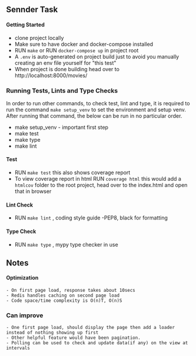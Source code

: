 ## Sennder Task

#### Getting Started

  - clone project locally
  - Make sure to have docker and docker-compose installed
  - RUN `make` or RUN `docker-compose up` in project root
  - A `.env` is auto-generated on project build just to avoid you manually creating an env file yourself for "this test"
  - When project is done building head over to http://localhost:8000/movies/

### Running Tests, Lints and Type Checks
  In order to run other commands, to check test, lint and type, it is required to run the command `make setup_venv` to set the environment and setup venv. After running that command, the below can be run in no particular order.

  - make setup_venv  - important first step
  - make test
  - make type
  - make lint

#### Test
  - RUN `make test` this also shows coverage report
  - To view coverage report in html RUN `coverage html` this would add a `htmlcov` folder to the root project, head over to the index.html and open that in browser

#### Lint Check
  - RUN `make lint` , coding style guide -PEP8, black for formatting

#### Type Check
  - RUN `make type` , mypy type checker in use

## Notes

  #### Optimization

    - On first page load, response takes about 10secs
    - Redis handles caching on second page load
    - Code space/time complexity is O(n)T, O(n)S

  ### Can improve
  
    - One first page load, should display the page then add a loader instead of nothing showing up first
    - Other helpful feature would have been pagination.
    - Polling can be used to check and update data(if any) on the view at intervals